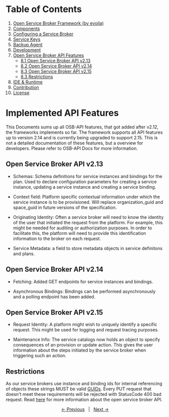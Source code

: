 # Table of Contents

1. [Open Service Broker Framework (by evoila)](../README.md)
2. [Components](components.md)
3. [Configuring a Service Broker](configure-service-broker.md)
4. [Service Keys](service-keys.md)
5. [Backup Agent](backup-agent.md)
6. [Development](development.md)
8. [Open Service Broker API Features](osb-api-features.md)
    * [8.1 Open Service Broker API v2.13](#open-service-broker-api-v2.13)
    * [8.2 Open Service Broker API v2.14](#open-service-broker-api-v2.14)
    * [8.3 Open Service Broker API v2.15](#open-service-broker-api-v2.15)
    * [8.3 Restrictions](#Restrictions)
9. [IDE & Runtime](ide-runtime.md)
10. [Contribution](contribution.md)
11. [License](license.md)

# Implemented API Features

This Documents sums up all OSB-API features, that got added after v2.12, the frameworks implements so far. The framework supports all API features up to version 2.14 and is currently being upgraded to support 2.15. This is not a detailed documentation of these features, but a overview for developers. Please refer to OSB-API Docs for more information.

## Open Service Broker API v2.13

- Schemas: Schema definitions for service instances and bindings for the plan. Used to declare configuration parameters for creating a service instance, updating a service instance and creating a service binding.

- Context field: Platform specific contextual information under which the service instance is to be provisioned. Will replace organization_guid and space_guid in future versions of the specification.

- Originating Identity: Often a service broker will need to know the identity of the user that initiated the request from the platform. For example, this might be needed for auditing or authorization purposes. In order to facilitate this, the platform will need to provide this identification information to the broker on each request. 

- Service Metadata: a field to store metadata objects in service definitons and plans.

## Open Service Broker API v2.14

- Fetching: Added GET endpoints for service instances and bindings.

- Asynchronous Bindings: Bindings can be performed asynchronously and a polling endpoint has been added.

## Open Service Broker API v2.15

- Request Identity: A platform might wish to uniquely identify a specific request. This might be used for logging and request tracing purposes.

- Maintenance Info: The service catalogs now holds an object to specify consequences of an provision or update action. This gives the user information about the steps initiated by the service broker when triggering such an action.

## Restrictions

As our service brokers use instance and binding ids for internal referencing of objects these strings MUST be valid [GUIDs](#https://en.wikipedia.org/wiki/Universally_unique_identifier). Every PUT request that doesn't meet these requirements will be rejected with StatusCode 400 bad request. Read [here](https://github.com/openservicebrokerapi/servicebroker/blob/v2.15/spec.md) for more information about the open service broker API.


<p align="center">
    <span ><a href="deploy-service-broker-locally.md"><- Previous</a></span>
	    <span>&nbsp; | &nbsp;</span> 
    <span><a href="ide-runtime.md">Next -></a></span>
</p>

